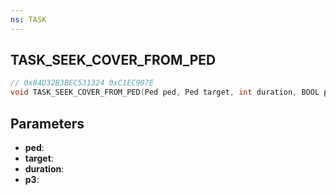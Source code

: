```yaml
---
ns: TASK
---
```

## TASK_SEEK_COVER_FROM_PED

```c
// 0x84D32B3BEC531324 0xC1EC907E
void TASK_SEEK_COVER_FROM_PED(Ped ped, Ped target, int duration, BOOL p3);
```


## Parameters
* **ped**: 
* **target**: 
* **duration**: 
* **p3**: 

